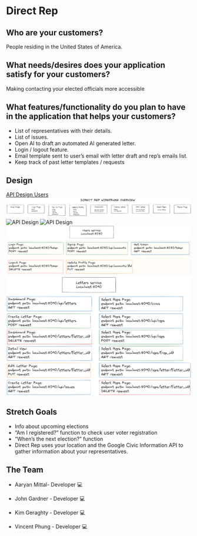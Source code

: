 # Direct Rep

## Who are your customers?

People residing in the United States of America.

## What needs/desires does your application satisfy for your customers?

Making contacting your elected officials more accessible

## What features/functionality do you plan to have in the application that helps your customers?

- List of representatives with their details.
- List of issues.
- Open AI to draft an automated AI generated letter.
- Login / logout feature.
- Email template sent to user’s email with letter draft and rep’s emails list.
- Keep track of past letter templates / requests

## Design

[API Design Users](api-design-users.md)
![API Design](wireframes/direct-rep-wireframe-overview.png)
![API Design](wireframes/users-microservice-wireframe.png)
![API Design](wireframes/letters-microservice-wireframe.png)
![API Design](wireframes/users-microservice-endpoints.png)
![API Design](wireframes/letters-microservice-endpoints.png)

## Stretch Goals

- Info about upcoming elections
- “Am I registered?” function to check user voter registration
- “When’s the next election?” function
- Direct Rep uses your location and the Google Civic Information API to gather information about your representatives.

## The Team

- Aaryan Mittal- Developer 💻

- John Gardner - Developer 💻

- Kim Geraghty - Developer 💻

- Vincent Phung - Developer 💻
